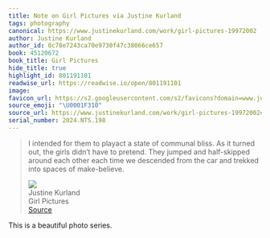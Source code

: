 ```yaml
---
title: Note on Girl Pictures via Justine Kurland
tags: photography
canonical: https://www.justinekurland.com/work/girl-pictures-19972002
author: Justine Kurland
author_id: 0c78e7243ca70e9730f47c38066ce657
book: 45120672
book_title: Girl Pictures
hide_title: true
highlight_id: 801191101
readwise_url: https://readwise.io/open/801191101
image:
favicon_url: https://s2.googleusercontent.com/s2/favicons?domain=www.justinekurland.com
source_emoji: "\U0001F310"
source_url: https://www.justinekurland.com/work/girl-pictures-19972002#:~:text=I%20intended%20for,spaces%20of%20make-believe.
serial_number: 2024.NTS.198
---
```

> I intended for them to playact a state of communal bliss. As it turned out, the girls didn’t have to pretend. They jumped and half-skipped around each other each time we descended from the car and trekked into spaces of make-believe.
> <div class="quoteback-footer"><div class="quoteback-avatar"><img class="mini-favicon" src="https://s2.googleusercontent.com/s2/favicons?domain=www.justinekurland.com"></div><div class="quoteback-metadata"><div class="metadata-inner"><span style="display:none">FROM:</span><div aria-label="Justine Kurland" class="quoteback-author"> Justine Kurland</div><div aria-label="Girl Pictures" class="quoteback-title"> Girl Pictures</div></div></div><div class="quoteback-backlink"><a target="_blank" aria-label="go to the full text of this quotation" rel="noopener" href="https://www.justinekurland.com/work/girl-pictures-19972002#:~:text=I%20intended%20for,spaces%20of%20make-believe." class="quoteback-arrow"> Source</a></div></div>

This is a beautiful photo series.